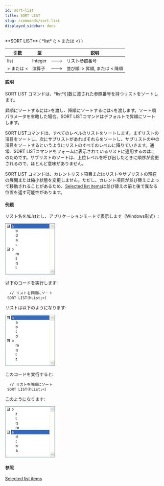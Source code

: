 ```yaml
---
id: sort-list
title: SORT LIST
slug: /commands/sort-list
displayed_sidebar: docs
---
```


<!--REF #_command_.SORT LIST.Syntax-->**SORT LIST** ( *list* {; > または <} )<!-- END REF-->
<!--REF #_command_.SORT LIST.Params-->
| 引数 | 型 |  | 説明 |
| --- | --- | --- | --- |
| list | Integer | &#x1F852; | リスト参照番号 |
| > または < | 演算子 | &#x1F852; | 並び順: > 昇順, または < 降順 |

<!-- END REF-->

#### 説明 

<!--REF #_command_.SORT LIST.Summary-->SORT LIST コマンドは、*list*引数に渡された参照番号を持つリストをソートします。<!-- END REF-->

昇順にソートするには>を渡し、降順にソートするには<を渡します。ソート順パラメータを省略した場合、SORT LISTコマンドはデフォルトで昇順にソートします。

SORT LISTコマンドは、すべてのレベルのリストをソートします。まずリストの項目をソートし、次にサブリストがあればそれらをソートし、サブリストの中の項目をソートするというようにリストのすべてのレベルに降りていきます。通常、SORT LISTコマンドをフォームに表示されているリストに適用するのはこのためです。サブリストのソートは、上位レベルを呼び出したときに順序が変更されるので、ほとんど意味がありません。

SORT LIST コマンドは、カレントリスト項目またはリストやサブリストの現在の展開または縮小状態を変更しません。ただし、カレント項目が並び替えによって移動されることがあるため、[Selected list items](selected-list-items.md "Selected list items")は並び替えの前と後で異なる位置を返す可能性があります。

#### 例題 

リスト名を*hList*とし、アプリケーションモードで表示します（Windows形式）:

![](../assets/en/commands/pict23037.en.png)

 以下のコードを実行します:

```4d
  // リストを昇順にソート
 SORT LIST(hList;>)
```

リストは以下のようになります:

![](../assets/en/commands/pict23038.en.png)

このコードを実行すると:

```4d
  // リストを降順にソート
 SORT LIST(hList;<)
```

このようになります:

![](../assets/en/commands/pict23039.en.png)

#### 参照 

[Selected list items](selected-list-items.md)  